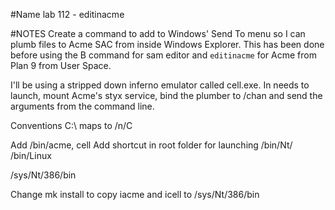#Name
lab 112 - editinacme

#NOTES
Create a command to add to Windows' Send To menu so I can plumb files to Acme SAC from inside Windows Explorer. This has been done before using the B command for sam editor and `editinacme` for Acme from Plan 9 from User Space.

I'll be using a stripped down inferno emulator called cell.exe. In needs to launch, mount Acme's styx service, bind the plumber to /chan and send the arguments from the command line.


Conventions C:\  maps to /n/C
  
Add /bin/acme, cell
Add shortcut in root folder for launching 
/bin/Nt/
/bin/Linux

/sys/Nt/386/bin

Change mk install to copy iacme and icell to /sys/Nt/386/bin
